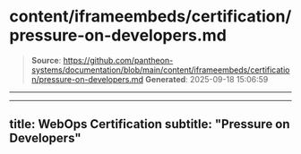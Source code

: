 # content/iframeembeds/certification/pressure-on-developers.md

> **Source**: https://github.com/pantheon-systems/documentation/blob/main/content/iframeembeds/certification/pressure-on-developers.md
> **Generated**: 2025-09-18 15:06:59

---

---
title: WebOps Certification
subtitle: "Pressure on Developers"
---

<Partial file="certification-guide/pressure-on-developers.md" />
